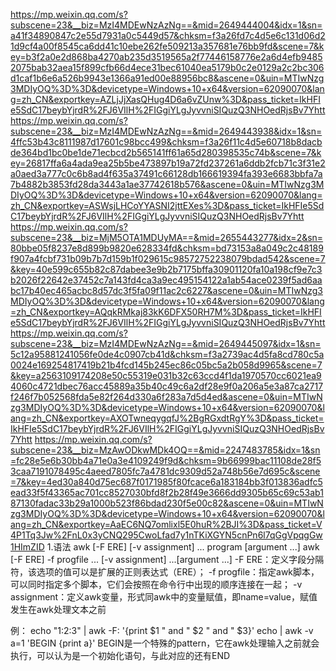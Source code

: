 https://mp.weixin.qq.com/s?subscene=23&__biz=MzI4MDEwNzAzNg==&mid=2649444004&idx=1&sn=a41f34890847c2e55d7931a0c5449d57&chksm=f3a26fd7c4d5e6c131d06d21d9cf4a00f8545ca6dd41c10ebe262fe509213a357681e76bb9fd&scene=7&key=b3f2a0e2d868ba4270ab235d3519565a2f77446158776e2a6d4efb94852075bab32aea15f899cfb66d4ece31bec61040ea5179b0c2e0129a2c2bc306d1caf1b6e6a526b9943e1366a91ed00e88956bc8&ascene=0&uin=MTIwNzg3MDIyOQ%3D%3D&devicetype=Windows+10+x64&version=62090070&lang=zh_CN&exportkey=AZLjJjXasQHug4D6a6vZUnw%3D&pass_ticket=IkHFIe5SdC17beybYjrdR%2FJ6VIlH%2FIGgiYLgJyvvniSIQuzQ3NHOedRjsBv7Yhtt
https://mp.weixin.qq.com/s?subscene=23&__biz=MzI4MDEwNzAzNg==&mid=2649443938&idx=1&sn=4ffc53b43c8111987d17601c98bcc499&chksm=f3a26f11c4d5e60718b8dacbde364bd1bc0be1de71ecbcd2b565141ff61a65d280398535c74b&scene=7&key=26817ffa6a4ada9ea25b5be473897b19a72fd237261a6ddb2fcb71c3f31e2a0aed3a777c0c6b8ad4f635a37491c66128db166619394fa393e6683bbfa7a7b4882b3853fd28da3443a1ae37742618b576&ascene=0&uin=MTIwNzg3MDIyOQ%3D%3D&devicetype=Windows+10+x64&version=62090070&lang=zh_CN&exportkey=ASWsjLHCoYYASNI2jttEXes%3D&pass_ticket=IkHFIe5SdC17beybYjrdR%2FJ6VIlH%2FIGgiYLgJyvvniSIQuzQ3NHOedRjsBv7Yhtt
https://mp.weixin.qq.com/s?subscene=23&__biz=MjM5OTA1MDUyMA==&mid=2655443277&idx=2&sn=80bbe05f8237e8d899b9820e628334fd&chksm=bd73153a8a049c2c48189f907a4fcbf731b09b7b7d159b1f029615c98572752238079bdad542&scene=7&key=40e599c655b82c87dabee3e9b2b7175bffa30901120fa10a198cf9e7c3b2026f22642e37452c7a143fd4ca3a9ec495154122a1ab54ace0239f5ad6aabc17b40ec465acbc8d57dc3f5fa09f11ac2c6227&ascene=0&uin=MTIwNzg3MDIyOQ%3D%3D&devicetype=Windows+10+x64&version=62090070&lang=zh_CN&exportkey=AQqkRMkaj83kK6DFX50RH7M%3D&pass_ticket=IkHFIe5SdC17beybYjrdR%2FJ6VIlH%2FIGgiYLgJyvvniSIQuzQ3NHOedRjsBv7Yhtt
https://mp.weixin.qq.com/s?subscene=23&__biz=MzI4MDEwNzAzNg==&mid=2649445097&idx=1&sn=5c12a95881241056fe0de4c0907cb41d&chksm=f3a2739ac4d5fa8cd780c5a0024e169254817419b21b4fcd145b245ec86c05bc5a2b058d9965&scene=7&key=a2563109174208e50c55319e031b32c63ccd4f1da1970570cc6021ea94060c4721dbec76acc45889a35b40c49c6a2df28e9f0a206a5e3a87ca2717f246f7b052568fda5e82f264d330a6f283a7d5d4ed&ascene=0&uin=MTIwNzg3MDIyOQ%3D%3D&devicetype=Windows+10+x64&version=62090070&lang=zh_CN&exportkey=AXOTwneqygqfJ%2BgRGxdtRgY%3D&pass_ticket=IkHFIe5SdC17beybYjrdR%2FJ6VIlH%2FIGgiYLgJyvvniSIQuzQ3NHOedRjsBv7Yhtt
https://mp.weixin.qq.com/s?subscene=23&__biz=MzAwODkwMDk4OQ==&mid=2247483785&idx=1&sn=fc28e5e6b30bb4a71e0a3e4109249f9d&chksm=9b66999bac11108de28f53caa7191078495c4aeed7805fc7a4781dc9309d52a748b56e7d695c&scene=7&key=4ed30a840d75ec687f0171985f80fcace6a183184bb3f013836adfc5ead33f5f43365ac701cc8527030bfd8f2b28f49e3666dd9305b65c69c53ab187130fadac33b29a1000b523f86bdad230f5e00c82&ascene=0&uin=MTIwNzg3MDIyOQ%3D%3D&devicetype=Windows+10+x64&version=62090070&lang=zh_CN&exportkey=AaEC6NQ7omlixl5E0huR%2BJI%3D&pass_ticket=V4P1Tq3Jw%2FnL0x3yCNQ295CwoLfad7y1nTKiXGYN5cnPn6l7qGgVpqgGw1HImZID
1.语法
awk [-F ERE] [-v assignment] ... program [argument ...]
awk [-F ERE] -f progfile ...  [-v assignment] ...[argument ...]
-F ERE：定义字段分隔符，该选项的值可以是扩展的正则表达式（ERE）；
-f progfile：指定awk脚本，可以同时指定多个脚本，它们会按照在命令行中出现的顺序连接在一起；
-v assignment：定义awk变量，形式同awk中的变量赋值，即name=value，赋值发生在awk处理文本之前

例：
echo "1:2:3" | awk -F: '{print $1 " and " $2 " and " $3}'
echo | awk -v a=1 'BEGIN {print a}'
BEGIN是一个特殊的pattern，它在awk处理输入之前就会执行，可以认为是一个初始化语句，与此对应的还有END